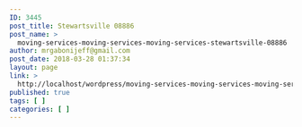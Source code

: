 ```yaml
---
ID: 3445
post_title: Stewartsville 08886
post_name: >
  moving-services-moving-services-moving-services-stewartsville-08886
author: mrgabonijeff@gmail.com
post_date: 2018-03-28 01:37:34
layout: page
link: >
  http://localhost/wordpress/moving-services-moving-services-moving-services-stewartsville-08886/
published: true
tags: [ ]
categories: [ ]
---
```


